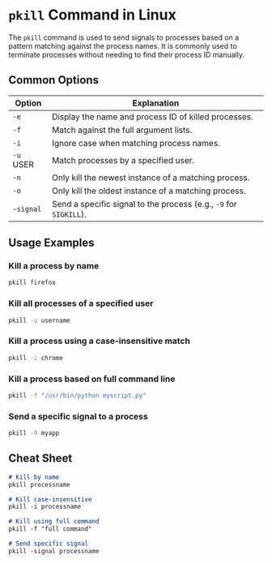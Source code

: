 # `pkill` Command in Linux

The `pkill` command is used to send signals to processes based on a pattern matching against the process names. It is commonly used to terminate processes without needing to find their process ID manually.

## Common Options

| Option      | Explanation                                              |
|-------------|----------------------------------------------------------|
| `-e`        | Display the name and process ID of killed processes.     |
| `-f`        | Match against the full argument lists.                   |
| `-i`        | Ignore case when matching process names.                 |
| `-u` USER   | Match processes by a specified user.                     |
| `-n`        | Only kill the newest instance of a matching process.     |
| `-o`        | Only kill the oldest instance of a matching process.     |
| `-signal`   | Send a specific signal to the process (e.g., `-9` for `SIGKILL`). |

## Usage Examples

### Kill a process by name
```bash
pkill firefox
```

### Kill all processes of a specified user
```bash
pkill -u username
```

### Kill a process using a case-insensitive match
```bash
pkill -i chrome
```

### Kill a process based on full command line
```bash
pkill -f "/usr/bin/python myscript.py"
```

### Send a specific signal to a process
```bash
pkill -9 myapp
```

## Cheat Sheet

```markdown
# Kill by name
pkill processname

# Kill case-insensitive
pkill -i processname

# Kill using full command
pkill -f "full command"

# Send specific signal
pkill -signal processname
```

